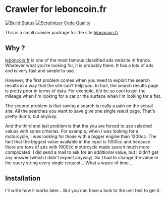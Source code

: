 Crawler for leboncoin.fr
========================

[![Build Status](https://travis-ci.org/rfussien/leboncoin-crawler.svg)](https://travis-ci.org/rfussien/leboncoin-crawler)
[![Scrutinizer Code Quality](https://scrutinizer-ci.com/g/rfussien/leboncoin-crawler/badges/quality-score.png?b=master)](https://scrutinizer-ci.com/g/rfussien/leboncoin-crawler/?branch=master)

This is a small crawler package for the site [leboncoin.fr](http://www.leboncoin.fr).

## Why ?

[leboncoin.fr](http://www.leboncoin.fr) is one of the most famous classified ads
website in france. Whatever what you're looking for, it is probably there. It has
a lots of ads and is very fast and simple to use.

However, the first problem comes when you need to exploit the search results in
a way that the site can't help you. In fact, the search results page is
pretty poor in terms of data.
For exemple, it'd be so cool to get the mileage when I'm looking for a car or
the surface when I'm looking for a flat.

The second problem is that saving a search is really a pain on the actual site.
All the searches you want to save give one single result page. That's pretty dumb,
but anyway.

And the third and last problem is that the you are forced to use selected values
with some criterias. For example, when I was looking for a motorcycle, I was
looking for those with a bigger engine than 1200cc. The fact that the biggest
value available in the input is 1000cc and because there are tons of ads with
1000cc motorcycle made search much more complicated. I did send a mail to ask
for an additional value, but I didn't get any answer (which I didn't expect
anyway). So I had to change the value in the query string every single request...
What a waste of time...

## Installation

I'll write how it works later... But you can have a look to the unit test to
get it.
